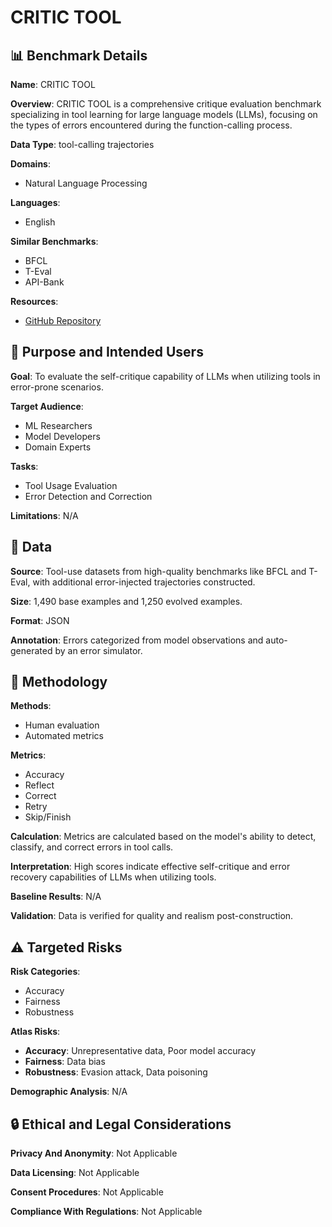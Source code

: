 # CRITIC TOOL

## 📊 Benchmark Details

**Name**: CRITIC TOOL

**Overview**: CRITIC TOOL is a comprehensive critique evaluation benchmark specializing in tool learning for large language models (LLMs), focusing on the types of errors encountered during the function-calling process.

**Data Type**: tool-calling trajectories

**Domains**:
- Natural Language Processing

**Languages**:
- English

**Similar Benchmarks**:
- BFCL
- T-Eval
- API-Bank

**Resources**:
- [GitHub Repository](https://github.com/Shellorley0513/CriticTool)

## 🎯 Purpose and Intended Users

**Goal**: To evaluate the self-critique capability of LLMs when utilizing tools in error-prone scenarios.

**Target Audience**:
- ML Researchers
- Model Developers
- Domain Experts

**Tasks**:
- Tool Usage Evaluation
- Error Detection and Correction

**Limitations**: N/A

## 💾 Data

**Source**: Tool-use datasets from high-quality benchmarks like BFCL and T-Eval, with additional error-injected trajectories constructed.

**Size**: 1,490 base examples and 1,250 evolved examples.

**Format**: JSON

**Annotation**: Errors categorized from model observations and auto-generated by an error simulator.

## 🔬 Methodology

**Methods**:
- Human evaluation
- Automated metrics

**Metrics**:
- Accuracy
- Reflect
- Correct
- Retry
- Skip/Finish

**Calculation**: Metrics are calculated based on the model's ability to detect, classify, and correct errors in tool calls.

**Interpretation**: High scores indicate effective self-critique and error recovery capabilities of LLMs when utilizing tools.

**Baseline Results**: N/A

**Validation**: Data is verified for quality and realism post-construction.

## ⚠️ Targeted Risks

**Risk Categories**:
- Accuracy
- Fairness
- Robustness

**Atlas Risks**:
- **Accuracy**: Unrepresentative data, Poor model accuracy
- **Fairness**: Data bias
- **Robustness**: Evasion attack, Data poisoning

**Demographic Analysis**: N/A

## 🔒 Ethical and Legal Considerations

**Privacy And Anonymity**: Not Applicable

**Data Licensing**: Not Applicable

**Consent Procedures**: Not Applicable

**Compliance With Regulations**: Not Applicable
